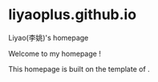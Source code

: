 # liyaoplus.github.io
Liyao(李姚)'s homepage

Welcome to my homepage !

This homepage is built on the template of [](https://qiubaiying.github.io).
